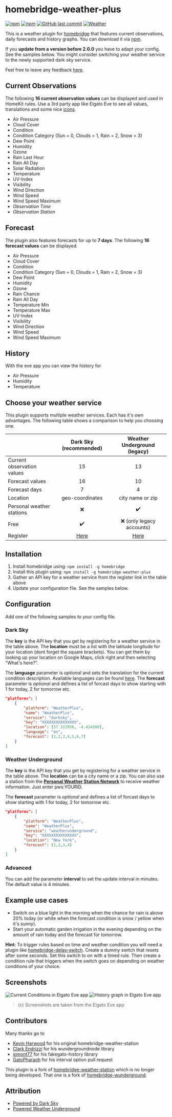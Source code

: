 # homebridge-weather-plus
[![npm](https://img.shields.io/npm/v/homebridge-weather-station-extended.svg?style=flat-square)](https://www.npmjs.com/package/homebridge-weather-plus)
[![npm](https://img.shields.io/npm/dt/homebridge-weather-station-extended.svg?style=flat-square)](https://www.npmjs.com/package/homebridge-weather-plus)
[![GitHub last commit](https://img.shields.io/github/last-commit/naofireblade/homebridge-weather-plus.svg?style=flat-square)](https://github.com/naofireblade/homebridge-weather-plus)
[![Weather](https://img.shields.io/badge/weather-sunny-edd100.svg?style=flat-square)](https://github.com/naofireblade/homebridge-weather-plus)

This is a weather plugin for [homebridge](https://github.com/nfarina/homebridge) that features current observations, daily forecasts and history graphs. You can download it via [npm](https://www.npmjs.com/package/homebridge-weather-plus).

If you **update from a version before 2.0.0** you have to adapt your config. See the samples below. You might consider switching your weather service to the newly supported dark sky service.

Feel free to leave any feedback [here](https://github.com/naofireblade/homebridge-weather-plus/issues).

## Current Observations

The following **16 current observation values** can be displayed and used in HomeKit rules. Use a 3rd party app like Elgato Eve to see all values, translations and some nice [icons](#screenshots).

- Air Pressure
- Cloud Cover
- Condition
- Condition Category (Sun = 0, Clouds = 1, Rain = 2, Snow = 3)
- Dew Point
- Humidity
- Ozone
- Rain Last Hour
- Rain All Day
- Solar Radiation
- Temperature
- UV-Index
- Visibility
- Wind Direction
- Wind Speed
- Wind Speed Maximum
- *Observation Time*
- *Observation Station*

## Forecast

The plugin also features forecasts for up to **7 days**. The following **16 forecast values** can be displayed.

- Air Pressure
- Cloud Cover
- Condition
- Condition Category (Sun = 0, Clouds = 1, Rain = 2, Snow = 3)
- Dew Point
- Humidity
- Ozone
- Rain Chance
- Rain All Day
- Temperature Min
- Temperature Max
- UV-Index
- Visibility
- Wind Direction
- Wind Speed
- Wind Speed Maximum

## History

With the eve app you can view the history for

- Air Pressure
- Humidity
- Temperature

## Choose your weather service

This plugin supports multiple weather services. Each has it's own advantages. The following table shows a comparison to help you choosing one.

|                            |            Dark Sky (recommended)            |                   Weather Underground (legacy)                   |
|----------------------------|:--------------------------------------------:|:----------------------------------------------------------------:|
| Current observation values |                      15                      |                                13                                |
| Forecast values            |                      16                      |                                10                                |
| Forecast days              |                       7                      |                                 4                                |
| Location                   |                geo-coordinates               |                         city name or zip                         |
| Personal weather stations  |                      :x:                     |                        :heavy_check_mark:                        |
| Free                       | :heavy_check_mark:                           | :x: (only legacy accounts)                                       |
| Register                   | [Here](https://darksky.net/dev/register) | [Here](https://www.wunderground.com/weather/api/) |

## Installation

1. Install homebridge using: `npm install -g homebridge`
2. Install this plugin using: `npm install -g homebridge-weather-plus`
3. Gather an API key for a weather service from the register link in the table above
4. Update your configuration file. See the samples below.

## Configuration

Add one of the following samples to your config file.

### Dark Sky

The **key** is the API key that you get by registering for a weather service in the table above.
The **location** must be a list with the latitude longitude for your location (dont forget the square brackets). You can get them by looking up your location on Google Maps, click right and then selecting "What's here?".

The **language** parameter is *optional* and sets the translation for the current condition description. Available languages can be found [here](https://github.com/darkskyapp/translations/tree/master/lib/lang).
The **forecast** parameter is *optional* and defines a list of forcast days to show starting with 1 for today, 2 for tomorrow etc.

```json
"platforms": [
	{
		"platform": "WeatherPlus",
		"name": "WeatherPlus",
		"service": "darksky",
		"key": "XXXXXXXXXXXXXXX",
		"location": [57.322956, -4.424380],
		"language": "en",
		"forecast": [1,2,3,4,5,6,7]
	}
]
```

### Weather Underground

The **key** is the API key that you get by registering for a weather service in the table above.
The **location** can be a city name or a zip. You can also use a station from the **[Personal Weather Station Network](https://www.wunderground.com/weatherstation/overview.asp)** to receive weather information. Just enter pws:YOURID.

The **forecast** parameter is *optional* and defines a list of forcast days to show starting with 1 for today, 2 for tomorrow etc.


```json
"platforms": [
	{
		"platform": "WeatherPlus",
		"name": "WeatherPlus",
		"service": "weatherunderground",
		"key": "XXXXXXXXXXXXXXX",
		"location": "New York",
		"forecast": [1,2,3,4]
	}
]
```

### Advanced

You can add the parameter **interval** to set the update interval in minutes. The default value is 4 minutes.

## Example use cases

- Switch on a blue light in the morning when the chance for rain is above 20% today (or white when the forecast condition is snow / yellow when it's sunny).
- Start your automatic garden irrigation in the evening depending on the amount of rain today and the forecast for tomorrow.

**Hint:** To trigger rules based on time and weather condition you will need a plugin like [homebridge-delay-switch](https://www.npmjs.com/package/homebridge-delay-switch). Create a dummy switch that resets after some seconds. Set this switch to on with a timed rule. Then create a condition rule that triggers when the switch goes on depending on weather conditions of your choice.

## Screenshots
![Current Conditions in Elgato Eve app](https://i.imgur.com/ql9t8w0l.png)
![History graph in Elgato Eve app](https://i.imgur.com/8opO7hel.png)
>(c) Screenshots are taken from the Elgato Eve app

## Contributors
Many thanks go to
- [Kevin Harwood](https://github.com/kcharwood) for his original homebridge-weather-station
- [Clark Endrizzi](https://github.com/cendrizzi) for his wundergroundnode library
- [simont77](https://github.com/simont77) for his fakegato-history library
- [GatoPharaoh](https://github.com/GatoPharaoh) for his interval option pull request

This plugin is a fork of [homebridge-weather-station](https://github.com/kcharwood/homebridge-weather-station) which is no longer being developed. That one is a fork of [homebridge-wunderground](https://www.npmjs.com/package/homebridge-wunderground).

## Attribution
- [Powered by Dark Sky](https://darksky.net/poweredby/)
- [Powered Weather Underground](https://www.wunderground.com/)
